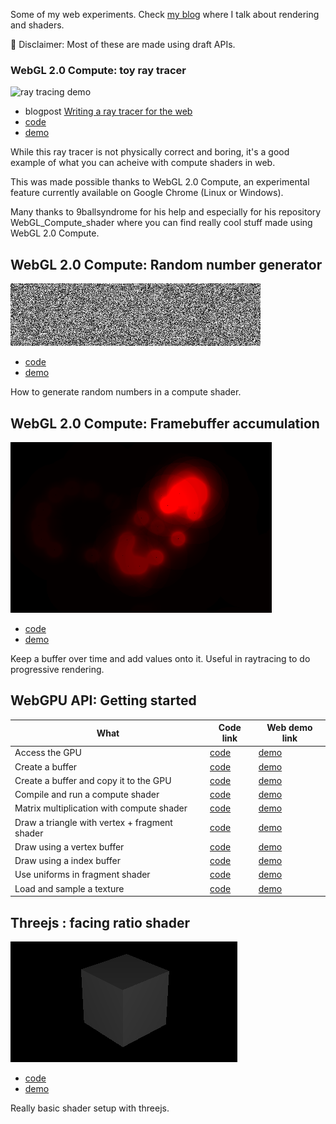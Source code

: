Some of my web experiments. Check [my blog](https://oktomus.com) where I talk about rendering and shaders.

🚧 Disclaimer: Most of these are made using draft APIs.

### WebGL 2.0 Compute: toy ray tracer

![ray tracing demo](webgl-compute/toy-raytracer/demo.gif)

- blogpost [Writing a ray tracer for the web](https://oktomus.com/posts/2020/ray-tracer-with-webgl-compute/)
- [code](https://github.com/oktomus/web-experiments/tree/master/webgl-compute/toy-raytracer)
- [demo](https://oktomus.com/web-experiments/webgl-compute/toy-raytracer/)

While this ray tracer is not physically correct and boring, it's a good example of what you can acheive with compute shaders in web.

This was made possible thanks to WebGL 2.0 Compute, an experimental feature currently available on Google Chrome (Linux or Windows).

Many thanks to 9ballsyndrome for his help and especially for his repository WebGL_Compute_shader where you can find really cool stuff made using WebGL 2.0 Compute.

## WebGL 2.0 Compute: Random number generator

![noise](webgl-compute/rng/rng.png)

- [code](https://github.com/oktomus/web-experiments/tree/master/webgl-compute/toy-raytracer)
- [demo](https://oktomus.com/web-experiments/webgl-compute/toy-raytracer/)

How to generate random numbers in a compute shader.

## WebGL 2.0 Compute: Framebuffer accumulation

![accum](webgl-compute/progressive-steps/accum.png)

- [code](https://github.com/oktomus/web-experiments/tree/master/webgl-compute/progressive-steps)
- [demo](https://oktomus.com/web-experiments/webgl-compute/progressive-steps/)

Keep a buffer over time and add values onto it. Useful in raytracing to do progressive rendering.

## WebGPU API: Getting started

| What  |  Code link  |  Web demo link  | 
|---|---|---|
| Access the GPU  | [code](https://github.com/oktomus/web-experiments/tree/master/webgpu/basics-00-init)  | [demo](https://oktomus.com/web-experiments/webgpu/basics-00-init/) |
| Create a buffer | [code](https://github.com/oktomus/web-experiments/tree/master/webgpu/basics-01-create-buffer) | [demo](https://oktomus.com/web-experiments/webgpu/basics-01-create-buffer/) |
| Create a buffer and copy it to the GPU | [code](https://github.com/oktomus/web-experiments/tree/master/webgpu/basics-02-create-send-buffer) | [demo](https://oktomus.com/web-experiments/webgpu/basics-02-create-send-buffer/) |
| Compile and run a compute shader | [code](https://github.com/oktomus/web-experiments/tree/master/webgpu/basics-03-run-compute-shader) | [demo](https://oktomus.com/web-experiments/webgpu/basics-03-run-compute-shader/) |
| Matrix multiplication with compute shader | [code](https://github.com/oktomus/web-experiments/tree/master/webgpu/basics-04-compute-shader-multiply-matrices) | [demo](https://oktomus.com/web-experiments/webgpu/basics-04-compute-shader-multiply-matrices/) |
| Draw a triangle with vertex + fragment shader | [code](https://github.com/oktomus/web-experiments/tree/master/webgpu/basics-05-draw-one-triangle) |  [demo](https://oktomus.com/web-experiments/webgpu/basics-05-draw-one-triangle/) |
| Draw using a vertex buffer | [code](https://github.com/oktomus/web-experiments/tree/master/webgpu/basics-06-draw-vertex-buffer) | [demo](https://oktomus.com/web-experiments/webgpu/basics-06-draw-vertex-buffer/) |
| Draw using a index buffer | [code](https://github.com/oktomus/web-experiments/tree/master/webgpu/basics-07-draw-vertex-and-index-buffer) | [demo](https://oktomus.com/web-experiments/webgpu/basics-07-draw-vertex-and-index-buffer/) |
| Use uniforms in fragment shader | [code](https://github.com/oktomus/web-experiments/tree/master/webgpu/basics-08-uniforms) | [demo](https://oktomus.com/web-experiments/webgpu/basics-08-uniforms) |
| Load and sample a texture | [code](https://github.com/oktomus/web-experiments/tree/master/webgpu/basics-09-sample-texture) | [demo](https://oktomus.com/web-experiments/webgpu/basics-09-sample-texture) |


## Threejs : facing ratio shader

![facing](threejs/facing-ratio/facing.png)

- [code](https://github.com/oktomus/web-experiments/tree/master/threejs/facing-ratio) 
- [demo](https://oktomus.com/web-experiments/threejs/facing-ratio/)

Really basic shader setup with threejs.
